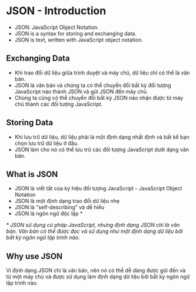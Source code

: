 # JSON - Introduction

- JSON: JavaScript Object Notation.
- JSON is a syntax for storing and exchanging data.
- JSON is text, written with JavaScript object notation.

## Exchanging Data
- Khi trao đổi dữ liệu giữa trình duyệt và máy chủ, dữ liệu chỉ có thể là văn bản.
- JSON là văn bản và chúng ta có thể chuyển đổi bất kỳ đối tượng JavaScript nào thành JSON và gửi JSON đến máy chủ.
- Chúng ta cũng có thể chuyển đổi bất kỳ JSON nào nhận được từ máy chủ thành các đối tượng JavaScript.

## Storing Data
- Khi lưu trữ dữ liệu, dữ liệu phải là một định dạng nhất định và bất kể bạn chọn lưu trữ dữ liệu ở đâu.
- JSON làm cho nó có thể lưu trữ các đối tượng JavaScript dưới dạng văn bản.

## What is JSON
- JSON là viết tắt của ký hiệu đối tượng JavaScript - JavaScript Object Notation
- JSON là một định dạng trao đổi dữ liệu nhẹ 
- JSON là "self-describing" và dễ hiểu
- JSON là ngôn ngữ độc lập *

_*
JSON sử dụng cú pháp JavaScript, nhưng định dạng JSON chỉ là văn bản.
Văn bản có thể được đọc và sử dụng như một định dạng dữ liệu bởi bất kỳ ngôn ngữ lập trình nào._

## Why use JSON
Vì định dạng JSON chỉ là văn bản, nên nó có thể dễ dàng được gửi đến và từ một máy chủ và được sử dụng làm định dạng dữ liệu bởi bất kỳ ngôn ngữ lập trình nào.
